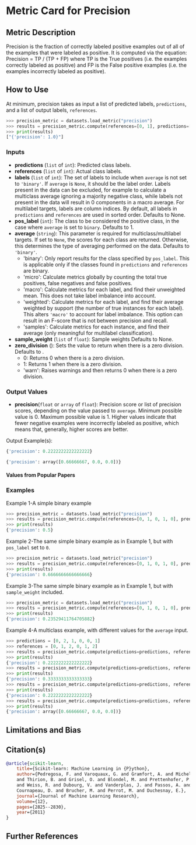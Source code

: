 # Metric Card for Precision


## Metric Description

Precision is the fraction of correctly labeled positive examples out of all of the examples that were labeled as positive. It is computed via the equation:
Precision = TP / (TP + FP)
where TP is the True positives (i.e. the examples correctly labeled as positive) and FP is the False positive examples (i.e. the examples incorrectly labeled as positive).


## How to Use

At minimum, precision takes as input a list of predicted labels, `predictions`, and a list of output labels, `references`.

```python
>>> precision_metric = datasets.load_metric("precision")
>>> results = precision_metric.compute(references=[0, 1], predictions=[0, 1])
>>> print(results)
["{'precision': 1.0}"]
```


### Inputs
- **predictions** (`list` of `int`): Predicted class labels.
- **references** (`list` of `int`): Actual class labels.
- **labels** (`list` of `int`): The set of labels to include when `average` is not set to `'binary'`. If `average` is `None`, it should be the label order. Labels present in the data can be excluded, for example to calculate a multiclass average ignoring a majority negative class, while labels not present in the data will result in 0 components in a macro average. For multilabel targets, labels are column indices. By default, all labels in `predictions` and `references` are used in sorted order. Defaults to None.
- **pos_label** (`int`): The class to be considered the positive class, in the case where `average` is set to `binary`. Defaults to 1.
- **average** (`string`): This parameter is required for multiclass/multilabel targets. If set to `None`, the scores for each class are returned. Otherwise, this determines the type of averaging performed on the data. Defaults to `'binary'`.
    - 'binary': Only report results for the class specified by `pos_label`. This is applicable only if the classes found in `predictions` and `references` are binary.
    - 'micro': Calculate metrics globally by counting the total true positives, false negatives and false positives.
    - 'macro': Calculate metrics for each label, and find their unweighted mean. This does not take label imbalance into account.
    - 'weighted': Calculate metrics for each label, and find their average weighted by support (the number of true instances for each label). This alters `'macro'` to account for label imbalance. This option can result in an F-score that is not between precision and recall.
    - 'samples': Calculate metrics for each instance, and find their average (only meaningful for multilabel classification).
- **sample_weight** (`list` of `float`): Sample weights Defaults to None.
- **zero_division** (): Sets the value to return when there is a zero division. Defaults to .
    - 0: Returns 0 when there is a zero division.
    - 1: Returns 1 when there is a zero division.
    - 'warn': Raises warnings and then returns 0 when there is a zero division.


### Output Values
- **precision**(`float` or `array` of `float`): Precision score or list of precision scores, depending on the value passed to `average`. Minimum possible value is 0. Maximum possible value is 1. Higher values indicate that fewer negative examples were incorrectly labeled as positive, which means that, generally, higher scores are better.

Output Example(s):
```python
{'precision': 0.2222222222222222}
```
```python
{'precision': array([0.66666667, 0.0, 0.0])}
```




#### Values from Popular Papers


### Examples

Example 1-A simple binary example
```python
>>> precision_metric = datasets.load_metric("precision")
>>> results = precision_metric.compute(references=[0, 1, 0, 1, 0], predictions=[0, 0, 1, 1, 0])
>>> print(results)
{'precision': 0.5}
```

Example 2-The same simple binary example as in Example 1, but with `pos_label` set to `0`.
```python
>>> precision_metric = datasets.load_metric("precision")
>>> results = precision_metric.compute(references=[0, 1, 0, 1, 0], predictions=[0, 0, 1, 1, 0], pos_label=0)
>>> print(results)
{'precision': 0.6666666666666666}
```

Example 3-The same simple binary example as in Example 1, but with `sample_weight` included.
```python
>>> precision_metric = datasets.load_metric("precision")
>>> results = precision_metric.compute(references=[0, 1, 0, 1, 0], predictions=[0, 0, 1, 1, 0], sample_weight=[0.9, 0.5, 3.9, 1.2, 0.3])
>>> print(results)
{'precision': 0.23529411764705882}
```

Example 4-A multiclass example, with different values for the `average` input.
```python
>>> predictions = [0, 2, 1, 0, 0, 1]
>>> references = [0, 1, 2, 0, 1, 2]
>>> results = precision_metric.compute(predictions=predictions, references=references, average='macro')
>>> print(results)
{'precision': 0.2222222222222222}
>>> results = precision_metric.compute(predictions=predictions, references=references, average='micro')
>>> print(results)
{'precision': 0.3333333333333333}
>>> results = precision_metric.compute(predictions=predictions, references=references, average='weighted')
>>> print(results)
{'precision': 0.2222222222222222}
>>> results = precision_metric.compute(predictions=predictions, references=references, average=None)
>>> print(results)
{'precision': array([0.66666667, 0.0, 0.0])}
```


## Limitations and Bias


## Citation(s)
```bibtex
@article{scikit-learn,
    title={Scikit-learn: Machine Learning in {P}ython},
    author={Pedregosa, F. and Varoquaux, G. and Gramfort, A. and Michel, V.
    and Thirion, B. and Grisel, O. and Blondel, M. and Prettenhofer, P.
    and Weiss, R. and Dubourg, V. and Vanderplas, J. and Passos, A. and
    Cournapeau, D. and Brucher, M. and Perrot, M. and Duchesnay, E.},
    journal={Journal of Machine Learning Research},
    volume={12},
    pages={2825--2830},
    year={2011}
}
```


## Further References